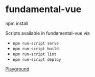 # fundamental-vue

npm install

Scripts available in fundamental-vue via 
- `npm run-script serve`
- `npm run-script build`
- `npm run-script lint`
- `npm run-script deploy`

[Playground](https://github.wdf.sap.corp/pages/hybris-pd/fundamental-vue/#/)
